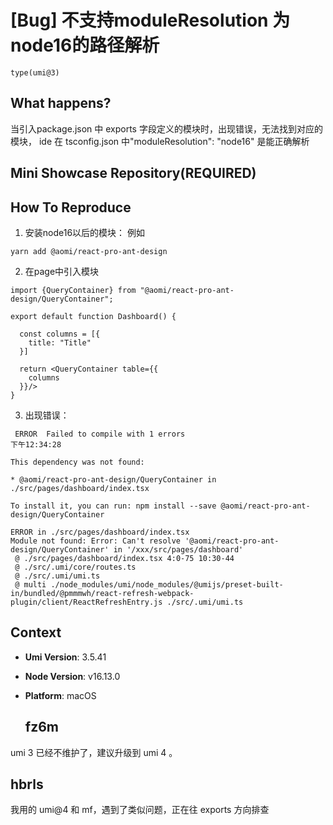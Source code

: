 # [Bug] 不支持moduleResolution 为 node16的路径解析

`type(umi@3)`

  <!--
感谢您向我们反馈问题，为了高效的解决问题，我们期望你能提供以下信息：
-->

## What happens?

当引入package.json 中 exports 字段定义的模块时，出现错误，无法找到对应的模块， ide 在 tsconfig.json 中"moduleResolution": "node16" 是能正确解析

## Mini Showcase Repository(REQUIRED)

<!-- 为节约大家的时间，无复现步骤的 ISSUE 会被关闭，提供之后再 REOPEN -->
<!-- YOUR_REPOSITORY_URL on github or stackbliz -->

## How To Reproduce

1. 安装node16以后的模块： 例如

```
yarn add @aomi/react-pro-ant-design
```

2. 在page中引入模块

```
import {QueryContainer} from "@aomi/react-pro-ant-design/QueryContainer";

export default function Dashboard() {

  const columns = [{
    title: "Title"
  }]

  return <QueryContainer table={{
    columns
  }}/>
}

```

3. 出现错误：

```
 ERROR  Failed to compile with 1 errors                                                                                                                                             下午12:34:28

This dependency was not found:

* @aomi/react-pro-ant-design/QueryContainer in ./src/pages/dashboard/index.tsx

To install it, you can run: npm install --save @aomi/react-pro-ant-design/QueryContainer

ERROR in ./src/pages/dashboard/index.tsx
Module not found: Error: Can't resolve '@aomi/react-pro-ant-design/QueryContainer' in '/xxx/src/pages/dashboard'
 @ ./src/pages/dashboard/index.tsx 4:0-75 10:30-44
 @ ./src/.umi/core/routes.ts
 @ ./src/.umi/umi.ts
 @ multi ./node_modules/umi/node_modules/@umijs/preset-built-in/bundled/@pmmmwh/react-refresh-webpack-plugin/client/ReactRefreshEntry.js ./src/.umi/umi.ts
```

## Context

- **Umi Version**: 3.5.41
- **Node Version**: v16.13.0
- **Platform**: macOS

  ## fz6m

umi 3 已经不维护了，建议升级到 umi 4 。

## hbrls

我用的 umi@4 和 mf，遇到了类似问题，正在往 exports 方向排查
